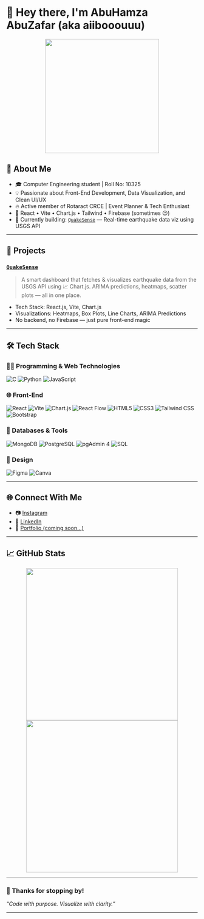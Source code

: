 # 👋 Hey there, I'm AbuHamza AbuZafar (aka aiibooouuu)

<p align="center">
  <img src="https://media.giphy.com/media/ZVik7pBtu9dNS/giphy.gif" width="300" />
</p>

## 🧠 About Me

- 🎓 Computer Engineering student | Roll No: 10325
- 💡 Passionate about Front-End Development, Data Visualization, and Clean UI/UX
- 🔥 Active member of Rotaract CRCE | Event Planner & Tech Enthusiast
- 💬 React • Vite • Chart.js • Tailwind • Firebase (sometimes 😉)
- 🌱 Currently building: [`QuakeSense`](https://github.com/aiibooouuu/QuakeSense2) — Real-time earthquake data viz using USGS API

---

## 🚀 Projects

### [`QuakeSense`](https://github.com/aiibooouuu/QuakeSense2)
> A smart dashboard that fetches & visualizes earthquake data from the USGS API using 📈 Chart.js. ARIMA predictions, heatmaps, scatter plots — all in one place.

- Tech Stack: React.js, Vite, Chart.js
- Visualizations: Heatmaps, Box Plots, Line Charts, ARIMA Predictions
- No backend, no Firebase — just pure front-end magic

---

## 🛠 Tech Stack

### 👨‍💻 Programming & Web Technologies
![C](https://img.shields.io/badge/-C-00599C?style=flat-square&logo=c)
![Python](https://img.shields.io/badge/-Python-3776AB?style=flat-square&logo=python)
![JavaScript](https://img.shields.io/badge/-JavaScript-F7DF1E?style=flat-square&logo=javascript&logoColor=black)

### 🌐 Front-End
![React](https://img.shields.io/badge/-React-61DAFB?style=flat-square&logo=react)
![Vite](https://img.shields.io/badge/-Vite-646CFF?style=flat-square&logo=vite&logoColor=white)
![Chart.js](https://img.shields.io/badge/-Chart.js-FF6384?style=flat-square&logo=chartdotjs)
![React Flow](https://img.shields.io/badge/-ReactFlow-3b82f6?style=flat-square&logo=react&logoColor=white)
![HTML5](https://img.shields.io/badge/-HTML5-E34F26?style=flat-square&logo=html5)
![CSS3](https://img.shields.io/badge/-CSS3-1572B6?style=flat-square&logo=css3)
![Tailwind CSS](https://img.shields.io/badge/-Tailwind-38B2AC?style=flat-square&logo=tailwind-css)
![Bootstrap](https://img.shields.io/badge/-Bootstrap-563D7C?style=flat-square&logo=bootstrap)

### 🧰 Databases & Tools
![MongoDB](https://img.shields.io/badge/-MongoDB-47A248?style=flat-square&logo=mongodb&logoColor=white)
![PostgreSQL](https://img.shields.io/badge/-PostgreSQL-336791?style=flat-square&logo=postgresql)
![pgAdmin 4](https://img.shields.io/badge/-pgAdmin%204-0064a5?style=flat-square&logo=postgresql&logoColor=white)
![SQL](https://img.shields.io/badge/-SQL-4479A1?style=flat-square&logo=sqlite)

### 🎨 Design
![Figma](https://img.shields.io/badge/-Figma-F24E1E?style=flat-square&logo=figma)
![Canva](https://img.shields.io/badge/-Canva-00C4CC?style=flat-square&logo=canva)

---

## 🌐 Connect With Me

- 📷 [Instagram](https://instagram.com/yourusername)
- 💼 [LinkedIn](https://linkedin.com/in/yourusername)
- 🧠 [Portfolio (coming soon...)](#)

---

## 📈 GitHub Stats

<p align="center">
  <img src="https://github-readme-stats.vercel.app/api?username=aiibooouuu&show_icons=true&theme=tokyonight" width="400" />
  <img src="https://github-readme-streak-stats.herokuapp.com/?user=aiibooouuu&theme=tokyonight" width="400" />
</p>

---

### 🤝 Thanks for stopping by!
_“Code with purpose. Visualize with clarity.”_

---
